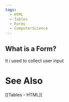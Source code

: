```yaml
---
tags:
  - HTML
  - Tables
  - Forms
  - ComputerScience
---
```

## What is a Form?
It i used to collect user input

##

# See Also
[[Tables - HTML]]
